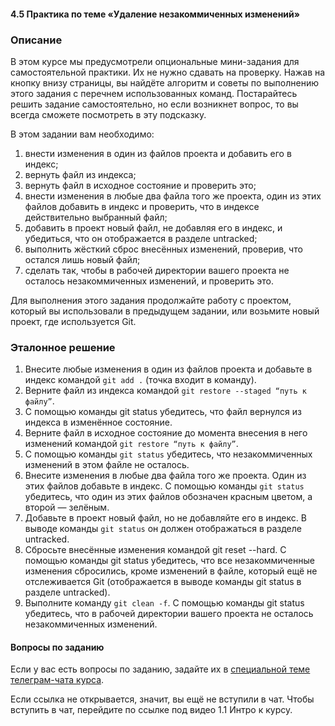 #### 4.5 Практика по теме «Удаление незакоммиченных изменений»



### Описание

В этом курсе мы предусмотрели опциональные мини-задания для самостоятельной практики. Их не нужно сдавать на проверку. Нажав на кнопку внизу страницы, вы найдёте алгоритм и советы по выполнению этого задания с перечнем использованных команд. Постарайтесь решить задание самостоятельно, но если возникнет вопрос, то вы всегда сможете посмотреть в эту подсказку.

В этом задании вам необходимо:

1. внести изменения в один из файлов проекта и добавить его в индекс;
2. вернуть файл из индекса;
3. вернуть файл в исходное состояние и проверить это;
4. внести изменения в любые два файла того же проекта, один из этих файлов добавить в индекс и проверить, что в индексе действительно выбранный файл;
5. добавить в проект новый файл, не добавляя его в индекс, и убедиться, что он отображается в разделе untracked;
6. выполнить жёсткий сброс внесённых изменений, проверив, что остался лишь новый файл;
7. сделать так, чтобы в рабочей директории вашего проекта не осталось незакоммиченных изменений, и проверить это.

Для выполнения этого задания продолжайте работу с проектом, который вы использовали в предыдущем задании, или возьмите новый проект, где используется Git.

### Эталонное решение

1. Внесите любые изменения в один из файлов проекта и добавьте в индекс командой `git add .` (точка входит в команду).
2. Верните файл из индекса командой `git restore --staged “путь к файлу”`.
3. С помощью команды git status убедитесь, что файл вернулся из индекса в изменённое состояние.
4. Верните файл в исходное состояние до момента внесения в него изменений командой `git restore “путь к файлу”`.
5. С помощью команды `git status` убедитесь, что незакоммиченных изменений в этом файле не осталось.
6. Внесите изменения в любые два файла того же проекта. Один из этих файлов добавьте в индекс. С помощью команды `git status` убедитесь, что один из этих файлов обозначен красным цветом, а второй — зелёным.
7. Добавьте в проект новый файл, но не добавляйте его в индекс. В выводе команды `git status` он должен отображаться в разделе untracked.
8. Сбросьте внесённые изменения командой git reset --hard. С помощью команды git status убедитесь, что все незакоммиченные изменения сбросились, кроме изменений в файле, который ещё не отслеживается Git (отображается в выводе команды git status в разделе untracked).
9. Выполните команду `git clean -f`. С помощью команды git status убедитесь, что в рабочей директории вашего проекта не осталось незакоммиченных изменений.



####  Вопросы по заданию

Если у вас есть вопросы по заданию, задайте их в [специальной теме телеграм-чата курса](https://t.me/c/1827957817/42/43).

Если ссылка не открывается, значит, вы ещё не вступили в чат. Чтобы вступить в чат, перейдите по ссылке под видео 1.1 Интро к курсу.